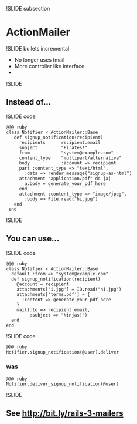 !SLIDE subsection

# ActionMailer #

!SLIDE bullets incremental

* No longer uses tmail
* More controller like interface
* 

!SLIDE

## Instead of... ##

!SLIDE code

    @@@ ruby
    class Notifier < ActionMailer::Base
       def signup_notification(recipient)
         recipients      recipient.email
         subject         "Pirates!"
         from            "system@example.com"
         content_type    "multipart/alternative"
         body            :account => recipient
         part :content_type => "text/html",
           :data => render_message("signup-as-html")
         attachment "application/pdf" do |a|
           a.body = generate_your_pdf_here
         end
         attachment :content_type => "image/jpeg",
           :body => File.read("hi.jpg")
       end
     end
     
!SLIDE

## You can use... ###
     
!SLIDE code
    
    @@@ ruby
    class Notifier < ActionMailer::Base
      default :from => "system@example.com"
      def signup_notification(recipient)
        @account = recipient
        attachments['i.jpg'] = IO.read("hi.jpg")
        attachments['terms.pdf'] = {
          :content => generate_your_pdf_here
        }
        mail(:to => recipient.email,
             :subject => "Ninjas!")
      end
    end
    
!SLIDE code

    @@@ ruby
    Notifier.signup_notification(@user).deliver
    
### was ###

    @@@ ruby
    Notifier.deliver_signup_notification(@user)
    
!SLIDE

## See http://bit.ly/rails-3-mailers ##
